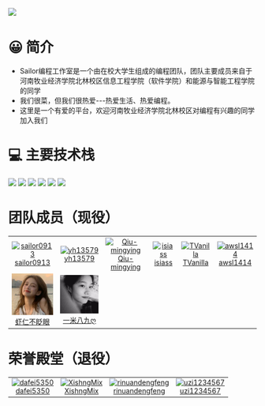 ![](./images/back.jpg)
# 😀 简介
- Sailor编程工作室是一个由在校大学生组成的编程团队，团队主要成员来自于河南牧业经济学院北林校区信息工程学院（软件学院）和能源与智能工程学院的同学
- 我们很菜，但我们很热爱---热爱生活、热爱编程。
- 这里是一个有爱的平台，欢迎河南牧业经济学院北林校区对编程有兴趣的同学加入我们


# 💻 主要技术栈
![](https://img.shields.io/badge/-Python-ffdf76?logo=python)
![](https://img.shields.io/badge/-Goland-blue?logo=goland)
![](https://img.shields.io/badge/-Javascript-yellow?logo=javascript)
![](https://img.shields.io/badge/-HTML-red?logo=html5)
![](https://img.shields.io/badge/-CSS-lightgrey?logo=css3)
![](https://img.shields.io/badge/-Electron-96B97D?logo=electron)

# 团队成员（现役）

<!--START_SECTION:top-followers-->
<table>
  <tr>
    <td align="center">
      <a href="https://github.com/sailor0913">
        <img src="https://avatars.githubusercontent.com/u/76605331" width="100px;" alt="sailor0913"/>
      </a>
      <br />
      <a href="https://github.com/sailor0913">sailor0913</a>
    </td>
    <td align="center">
      <a href="https://github.com/yh13579">
        <img src="https://avatars.githubusercontent.com/u/81420850" width="100px;" alt="yh13579"/>
      </a>
      <br />
      <a href="https://github.com/yh13579">yh13579</a>
    </td>
    <td align="center">
      <a href="https://github.com/Qiu-mingying">
        <img src="https://avatars.githubusercontent.com/u/100693324" width="100px;" alt="Qiu-mingying"/>
      </a>
      <br />
      <a href="https://github.com/Qiu-mingying">Qiu-mingying</a>
    </td>
    <td align="center">
      <a href="https://github.com/isiass">
        <img src="https://avatars.githubusercontent.com/u/100691760" width="100px;" alt="isiass"/>
      </a>
      <br />
      <a href="https://github.com/isiass">isiass</a>
    </td>
    <td align="center">
      <a href="https://github.com/TVanilla">
        <img src="https://avatars.githubusercontent.com/u/100694872" width="100px;" alt="TVanilla"/>
      </a>
      <br />
      <a href="https://github.com/TVanilla">TVanilla</a>
    </td>
    <td align="center">
      <a href="https://github.com/awsl1414">
        <img src="https://avatars.githubusercontent.com/u/95275520" width="100px;" alt="awsl1414"/>
      </a>
      <br />
      <a href="https://github.com/awsl1414">awsl1414</a>
    </td>
  </tr>
  <!-- UI组 -->
  <tr>
    <td align="center">
      <a href="#">
        <img src="./images/hfy.jpg" width="100px;" alt="sailor0913"/>
      </a>
      <br />
      <a href="#">虾仁不眨眼</a>
    </td>
    <td align="center">
      <a href="#">
        <img src="./images/zsy.jpg" width="100px;" alt="yh13579"/>
      </a>
      <br />
      <a href="#">一米八九ღ</a>
    </td>
  
  </tr>
</table>

# 荣誉殿堂（退役）
<table>
  <tr>
    <td align="center">
      <a href="https://github.com/dafei5350">
        <img src="https://avatars.githubusercontent.com/u/28956007" width="100px;" alt="dafei5350"/>
      </a>
      <br />
      <a href="https://github.com/dafei5350">dafei5350</a>
    </td>
    <td align="center">
      <a href="https://github.com/XishngMix">
        <img src="https://avatars.githubusercontent.com/u/49756817" width="100px;" alt="XishngMix"/>
      </a>
      <br />
      <a href="https://github.com/XishngMix">XishngMix</a>
    </td>
    <td align="center">
      <a href="https://github.com/rinuandengfeng">
        <img src="https://avatars.githubusercontent.com/u/85020540" width="100px;" alt="rinuandengfeng"/>
      </a>
      <br />
      <a href="https://github.com/rinuandengfeng">rinuandengfeng</a>
    </td>
    <td align="center">
      <a href="https://github.com/uzi1234567">
        <img src="https://avatars.githubusercontent.com/u/85064490" width="100px;" alt="uzi1234567"/>
      </a>
      <br />
      <a href="https://github.com/uzi1234567">uzi1234567</a>
    </td>
  </tr>
</table>